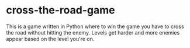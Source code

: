 # cross-the-road-game

This is a game written in Python where to win the game you have to cross the road without hitting the enemy. Levels get harder and more enemies appear based on the level you're on. 
